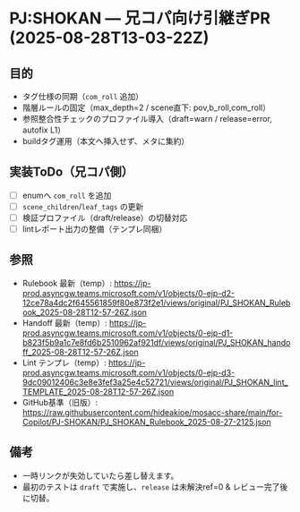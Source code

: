 # PJ:SHOKAN — 兄コパ向け引継ぎPR (2025-08-28T13-03-22Z)

## 目的
- タグ仕様の同期（`com_roll` 追加）
- 階層ルールの固定（max_depth=2 / scene直下: pov,b_roll,com_roll）
- 参照整合性チェックのプロファイル導入（draft=warn / release=error, autofix L1）
- buildタグ運用（本文へ挿入せず、メタに集約）

## 実装ToDo（兄コパ側）
- [ ] enumへ `com_roll` を追加
- [ ] `scene_children`/`leaf_tags` の更新
- [ ] 検証プロファイル（draft/release）の切替対応
- [ ] lintレポート出力の整備（テンプレ同梱）

## 参照
- Rulebook 最新（temp）: https://jp-prod.asyncgw.teams.microsoft.com/v1/objects/0-ejp-d2-12ce78a4dc2f645561859f80e873f2e1/views/original/PJ_SHOKAN_Rulebook_2025-08-28T12-57-26Z.json
- Handoff 最新（temp）: https://jp-prod.asyncgw.teams.microsoft.com/v1/objects/0-ejp-d1-b823f5b9a1c7e8fd6b2510962af921df/views/original/PJ_SHOKAN_handoff_2025-08-28T12-57-26Z.json
- Lint テンプレ（temp）: https://jp-prod.asyncgw.teams.microsoft.com/v1/objects/0-ejp-d3-9dc09012406c3e8e3fef3a25e4c52721/views/original/PJ_SHOKAN_lint_TEMPLATE_2025-08-28T12-57-26Z.json
- GitHub基準（旧版）: https://raw.githubusercontent.com/hideakioe/mosacc-share/main/for-Copilot/PJ-SHOKAN/PJ_SHOKAN_Rulebook_2025-08-27-2125.json

## 備考
- 一時リンクが失効していたら差し替えます。
- 最初のテストは `draft` で実施し、`release` は未解決ref=0 & レビュー完了後に切替。
